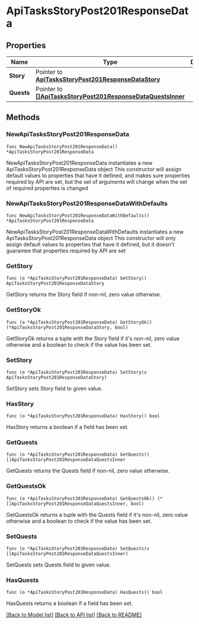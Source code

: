 # ApiTasksStoryPost201ResponseData

## Properties

Name | Type | Description | Notes
------------ | ------------- | ------------- | -------------
**Story** | Pointer to [**ApiTasksStoryPost201ResponseDataStory**](ApiTasksStoryPost201ResponseDataStory.md) |  | [optional] 
**Quests** | Pointer to [**[]ApiTasksStoryPost201ResponseDataQuestsInner**](ApiTasksStoryPost201ResponseDataQuestsInner.md) |  | [optional] 

## Methods

### NewApiTasksStoryPost201ResponseData

`func NewApiTasksStoryPost201ResponseData() *ApiTasksStoryPost201ResponseData`

NewApiTasksStoryPost201ResponseData instantiates a new ApiTasksStoryPost201ResponseData object
This constructor will assign default values to properties that have it defined,
and makes sure properties required by API are set, but the set of arguments
will change when the set of required properties is changed

### NewApiTasksStoryPost201ResponseDataWithDefaults

`func NewApiTasksStoryPost201ResponseDataWithDefaults() *ApiTasksStoryPost201ResponseData`

NewApiTasksStoryPost201ResponseDataWithDefaults instantiates a new ApiTasksStoryPost201ResponseData object
This constructor will only assign default values to properties that have it defined,
but it doesn't guarantee that properties required by API are set

### GetStory

`func (o *ApiTasksStoryPost201ResponseData) GetStory() ApiTasksStoryPost201ResponseDataStory`

GetStory returns the Story field if non-nil, zero value otherwise.

### GetStoryOk

`func (o *ApiTasksStoryPost201ResponseData) GetStoryOk() (*ApiTasksStoryPost201ResponseDataStory, bool)`

GetStoryOk returns a tuple with the Story field if it's non-nil, zero value otherwise
and a boolean to check if the value has been set.

### SetStory

`func (o *ApiTasksStoryPost201ResponseData) SetStory(v ApiTasksStoryPost201ResponseDataStory)`

SetStory sets Story field to given value.

### HasStory

`func (o *ApiTasksStoryPost201ResponseData) HasStory() bool`

HasStory returns a boolean if a field has been set.

### GetQuests

`func (o *ApiTasksStoryPost201ResponseData) GetQuests() []ApiTasksStoryPost201ResponseDataQuestsInner`

GetQuests returns the Quests field if non-nil, zero value otherwise.

### GetQuestsOk

`func (o *ApiTasksStoryPost201ResponseData) GetQuestsOk() (*[]ApiTasksStoryPost201ResponseDataQuestsInner, bool)`

GetQuestsOk returns a tuple with the Quests field if it's non-nil, zero value otherwise
and a boolean to check if the value has been set.

### SetQuests

`func (o *ApiTasksStoryPost201ResponseData) SetQuests(v []ApiTasksStoryPost201ResponseDataQuestsInner)`

SetQuests sets Quests field to given value.

### HasQuests

`func (o *ApiTasksStoryPost201ResponseData) HasQuests() bool`

HasQuests returns a boolean if a field has been set.


[[Back to Model list]](../README.md#documentation-for-models) [[Back to API list]](../README.md#documentation-for-api-endpoints) [[Back to README]](../README.md)


